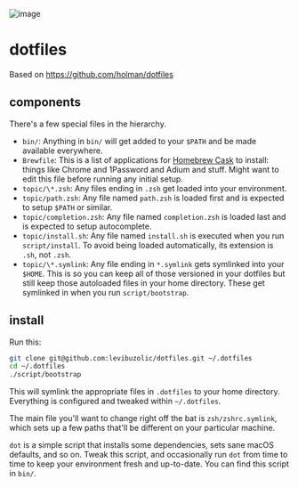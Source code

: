 ![image](https://user-images.githubusercontent.com/721323/94336708-6a79ef80-0028-11eb-8295-e0665eb46684.png)

# dotfiles

Based on https://github.com/holman/dotfiles

## components

There's a few special files in the hierarchy.

- `bin/`: Anything in `bin/` will get added to your `$PATH` and be made
  available everywhere.
- `Brewfile`: This is a list of applications for [Homebrew Cask](https://caskroom.github.io) to install: things like Chrome and 1Password and Adium and stuff. Might want to edit this file before running any initial setup.
- `topic/\*.zsh`: Any files ending in `.zsh` get loaded into your
  environment.
- `topic/path.zsh`: Any file named `path.zsh` is loaded first and is
  expected to setup `$PATH` or similar.
- `topic/completion.zsh`: Any file named `completion.zsh` is loaded
  last and is expected to setup autocomplete.
- `topic/install.sh`: Any file named `install.sh` is executed when you run `script/install`. To avoid being loaded automatically, its extension is `.sh`, not `.zsh`.
- `topic/\*.symlink`: Any file ending in `*.symlink` gets symlinked into
  your `$HOME`. This is so you can keep all of those versioned in your dotfiles
  but still keep those autoloaded files in your home directory. These get
  symlinked in when you run `script/bootstrap`.

## install

Run this:

```sh
git clone git@github.com:levibuzolic/dotfiles.git ~/.dotfiles
cd ~/.dotfiles
./script/bootstrap
```

This will symlink the appropriate files in `.dotfiles` to your home directory.
Everything is configured and tweaked within `~/.dotfiles`.

The main file you'll want to change right off the bat is `zsh/zshrc.symlink`,
which sets up a few paths that'll be different on your particular machine.

`dot` is a simple script that installs some dependencies, sets sane macOS
defaults, and so on. Tweak this script, and occasionally run `dot` from
time to time to keep your environment fresh and up-to-date. You can find
this script in `bin/`.
